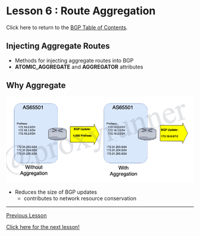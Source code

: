 # Lesson 6 : Route Aggregation

Click here to return to the [BGP Table of Contents](../README.md).

## Injecting Aggregate Routes

* Methods for injecting aggregate routes into BGP
* __ATOMIC_AGGREGATE__ and __AGGREGATOR__ attributes

## Why Aggregate

![Injecting Routing Prefix](../../../img/bgp-route-aggregation.png)

* Reduces the size of BGP updates
    + contributes to network resource conservation


---

[Previous Lesson](./5.2.md)

[Click here for the next lesson!](./6.2.md)
